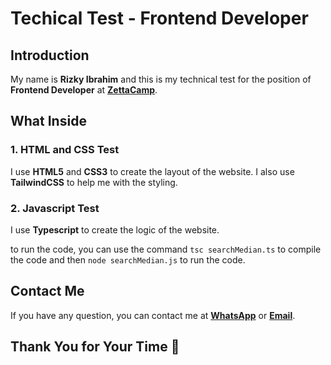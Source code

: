 # Techical Test - Frontend Developer

## Introduction

My name is **Rizky Ibrahim** and this is my technical test for the position of **Frontend Developer** at **[ZettaCamp](https://www.zettacamp.pro/)**.

## What Inside

### 1. HTML and CSS Test

I use **HTML5** and **CSS3** to create the layout of the website. I also use **TailwindCSS** to help me with the styling.

### 2. Javascript Test

I use **Typescript** to create the logic of the website.

to run the code, you can use the command `tsc searchMedian.ts` to compile the code and then `node searchMedian.js` to run the code.

## Contact Me

If you have any question, you can contact me at **[WhatsApp](https://wa.me/6287808740020)** or **[Email](mailto:rizky98ibrahim@gmail.com)**.

## Thank You for Your Time 🙏
